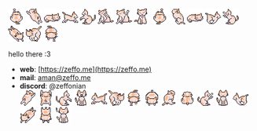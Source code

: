 ![1](./sprites/_1.png)
![2](./sprites/_2.png)
![3](./sprites/_3.png)
![4](./sprites/_4.png)
![5](./sprites/_5.png)
![6](./sprites/_6.png)
![7](./sprites/_7.png)
![8](./sprites/_8.png)
![9](./sprites/_9.png)
![10](./sprites/_10.png)
![11](./sprites/_11.png)
![12](./sprites/_12.png)
![13](./sprites/_13.png)
![14](./sprites/_14.png)
![15](./sprites/_15.png)
![16](./sprites/_16.png)

hello there :3 
- **web**: [https://zeffo.me](https://zeffo.me)
- **mail**: aman@zeffo.me
- **discord**: @zeffonian  
![17](./sprites/_17.png)
![18](./sprites/_18.png)
![19](./sprites/_19.png)
![20](./sprites/_20.png)
![21](./sprites/_21.png)
![22](./sprites/_22.png)
![23](./sprites/_23.png)
![24](./sprites/_24.png)
![25](./sprites/_25.png)
![26](./sprites/_26.png)
![27](./sprites/_27.png)
![28](./sprites/_28.png)
![29](./sprites/_29.png)
![30](./sprites/_30.png)
![31](./sprites/_31.png)
![32](./sprites/_32.png)
